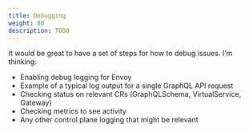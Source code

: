 ```yaml
---
title: Debugging
weight: 80
description: TODO
---
```



It would be great to have a set of steps for how to debug issues. I’m thinking:
- Enabling debug logging for Envoy
- Example of a typical log output for a single GraphQL API request
- Checking status on relevant CRs (GraphQLSchema, VirtualService, Gateway)
- Checking metrics to see activity
- Any other control plane logging that might be relevant